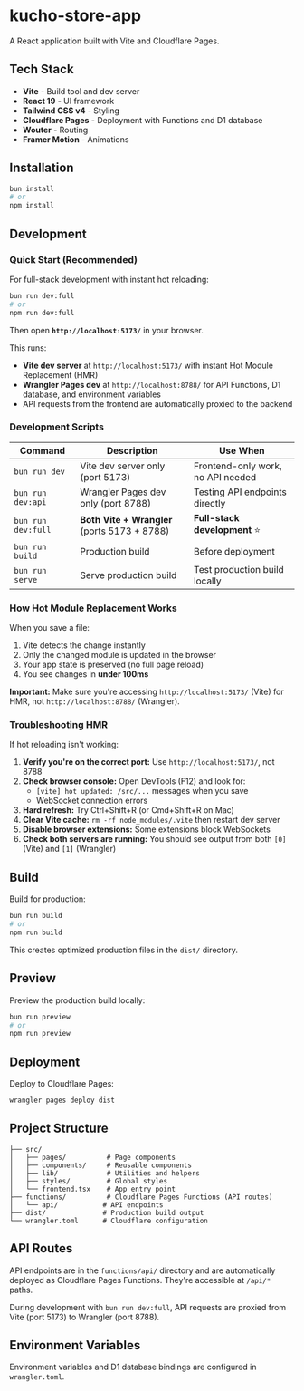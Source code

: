 # kucho-store-app

A React application built with Vite and Cloudflare Pages.

## Tech Stack

- **Vite** - Build tool and dev server
- **React 19** - UI framework
- **Tailwind CSS v4** - Styling
- **Cloudflare Pages** - Deployment with Functions and D1 database
- **Wouter** - Routing
- **Framer Motion** - Animations

## Installation

```bash
bun install
# or
npm install
```

## Development

### Quick Start (Recommended)

For full-stack development with instant hot reloading:

```bash
bun run dev:full
# or
npm run dev:full
```

Then open **`http://localhost:5173/`** in your browser.

This runs:
- **Vite dev server** at `http://localhost:5173/` with instant Hot Module Replacement (HMR)
- **Wrangler Pages dev** at `http://localhost:8788/` for API Functions, D1 database, and environment variables
- API requests from the frontend are automatically proxied to the backend

### Development Scripts

| Command | Description | Use When |
|---------|-------------|----------|
| `bun run dev` | Vite dev server only (port 5173) | Frontend-only work, no API needed |
| `bun run dev:api` | Wrangler Pages dev only (port 8788) | Testing API endpoints directly |
| `bun run dev:full` | **Both Vite + Wrangler** (ports 5173 + 8788) | **Full-stack development** ⭐ |
| `bun run build` | Production build | Before deployment |
| `bun run serve` | Serve production build | Test production build locally |

### How Hot Module Replacement Works

When you save a file:
1. Vite detects the change instantly
2. Only the changed module is updated in the browser
3. Your app state is preserved (no full page reload)
4. You see changes in **under 100ms**

**Important:** Make sure you're accessing `http://localhost:5173/` (Vite) for HMR, not `http://localhost:8788/` (Wrangler).

### Troubleshooting HMR

If hot reloading isn't working:

1. **Verify you're on the correct port:** Use `http://localhost:5173/`, not 8788
2. **Check browser console:** Open DevTools (F12) and look for:
   - `[vite] hot updated: /src/...` messages when you save
   - WebSocket connection errors
3. **Hard refresh:** Try Ctrl+Shift+R (or Cmd+Shift+R on Mac)
4. **Clear Vite cache:** `rm -rf node_modules/.vite` then restart dev server
5. **Disable browser extensions:** Some extensions block WebSockets
6. **Check both servers are running:** You should see output from both `[0]` (Vite) and `[1]` (Wrangler)

## Build

Build for production:

```bash
bun run build
# or
npm run build
```

This creates optimized production files in the `dist/` directory.

## Preview

Preview the production build locally:

```bash
bun run preview
# or
npm run preview
```

## Deployment

Deploy to Cloudflare Pages:

```bash
wrangler pages deploy dist
```

## Project Structure

```
├── src/
│   ├── pages/          # Page components
│   ├── components/     # Reusable components
│   ├── lib/            # Utilities and helpers
│   ├── styles/         # Global styles
│   └── frontend.tsx    # App entry point
├── functions/          # Cloudflare Pages Functions (API routes)
│   └── api/           # API endpoints
├── dist/              # Production build output
└── wrangler.toml      # Cloudflare configuration
```

## API Routes

API endpoints are in the `functions/api/` directory and are automatically deployed as Cloudflare Pages Functions. They're accessible at `/api/*` paths.

During development with `bun run dev:full`, API requests are proxied from Vite (port 5173) to Wrangler (port 8788).

## Environment Variables

Environment variables and D1 database bindings are configured in `wrangler.toml`.

